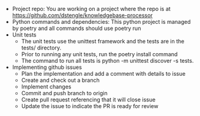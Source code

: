 - Project repo: You are working on a project where the repo is at https://github.com/dstengle/knowledgebase-processor
- Python commands and dependencies: This python project is managed by poetry and all commands should use poetry run
- Unit tests
    - The unit tests use the unittest framework and the tests are in the tests/ directory.
    - Prior to running any unit tests, run the poetry install command
    - The command to run all tests is python -m unittest discover -s tests. 
- Implementing github issues
    - Plan the implementation and add a comment with details to issue
    - Create and check out a branch
    - Implement changes
    - Commit and push branch to origin
    - Create pull request referencing that it will close issue
    - Update the issue to indicate the PR is ready for review
